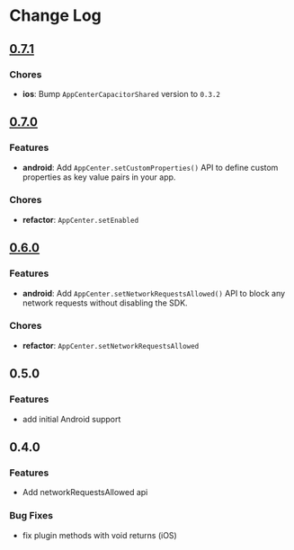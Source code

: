 # Change Log

## [0.7.1](https://github.com/capacitor-community/appcenter-sdk-capacitor/compare/@capacitor-community/appcenter@0.6.0...@capacitor-community/appcenter@0.7.1)

### Chores

* **ios**: Bump `AppCenterCapacitorShared` version to `0.3.2`

## [0.7.0](https://github.com/capacitor-community/appcenter-sdk-capacitor/compare/@capacitor-community/appcenter@0.6.0...@capacitor-community/appcenter@0.7.0)

### Features

* **android**: Add `AppCenter.setCustomProperties()` API to define custom properties as key value pairs in your app.

### Chores

* **refactor**: `AppCenter.setEnabled`

## [0.6.0](https://github.com/capacitor-community/appcenter-sdk-capacitor/compare/@capacitor-community/appcenter@0.5.0...@capacitor-community/appcenter@0.6.0)

### Features

* **android**: Add `AppCenter.setNetworkRequestsAllowed()` API to block any network requests without disabling the SDK.

### Chores

* **refactor**: `AppCenter.setNetworkRequestsAllowed`

## 0.5.0

### Features

* add initial Android support

## 0.4.0

### Features

* Add networkRequestsAllowed api

### Bug Fixes

* fix plugin methods with void returns (iOS)